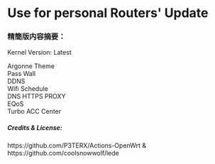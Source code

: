 
<h1>Use for personal Routers' Update</h1>

<h3>精簡版内容摘要：</h3>
<p>Kernel Version: Latest</p>
Argonne Theme</br>
Pass Wall</br>
DDNS</br>
Wifi Schedule</br>
DNS HTTPS PROXY</br>
EQoS</br>
Turbo ACC Center</br>


<h5>Credits & License:</h5>
https://github.com/P3TERX/Actions-OpenWrt & https://github.com/coolsnowwolf/lede
